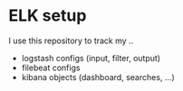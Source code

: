 

# ELK setup

I use this repository to track my ..
- logstash configs (input, filter, output)
- filebeat configs
- kibana objects (dashboard, searches, ...)
